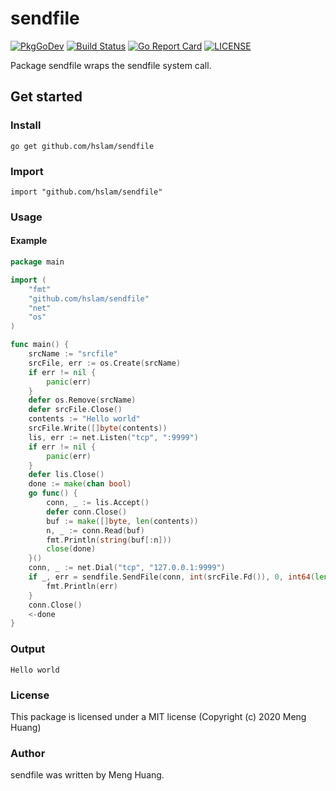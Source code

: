 # sendfile
[![PkgGoDev](https://pkg.go.dev/badge/github.com/hslam/sendfile)](https://pkg.go.dev/github.com/hslam/sendfile)
[![Build Status](https://api.travis-ci.com/hslam/sendfile.svg?branch=master)](https://travis-ci.com/hslam/sendfile)
[![Go Report Card](https://goreportcard.com/badge/github.com/hslam/sendfile)](https://goreportcard.com/report/github.com/hslam/sendfile)
[![LICENSE](https://img.shields.io/github/license/hslam/sendfile.svg?style=flat-square)](https://github.com/hslam/sendfile/blob/master/LICENSE)

Package sendfile wraps the sendfile system call.

## Get started

### Install
```
go get github.com/hslam/sendfile
```
### Import
```
import "github.com/hslam/sendfile"
```
### Usage
#### Example
```go
package main

import (
	"fmt"
	"github.com/hslam/sendfile"
	"net"
	"os"
)

func main() {
	srcName := "srcfile"
	srcFile, err := os.Create(srcName)
	if err != nil {
		panic(err)
	}
	defer os.Remove(srcName)
	defer srcFile.Close()
	contents := "Hello world"
	srcFile.Write([]byte(contents))
	lis, err := net.Listen("tcp", ":9999")
	if err != nil {
		panic(err)
	}
	defer lis.Close()
	done := make(chan bool)
	go func() {
		conn, _ := lis.Accept()
		defer conn.Close()
		buf := make([]byte, len(contents))
		n, _ := conn.Read(buf)
		fmt.Println(string(buf[:n]))
		close(done)
	}()
	conn, _ := net.Dial("tcp", "127.0.0.1:9999")
	if _, err = sendfile.SendFile(conn, int(srcFile.Fd()), 0, int64(len(contents))); err != nil {
		fmt.Println(err)
	}
	conn.Close()
	<-done
}
```

### Output
```
Hello world
```

### License
This package is licensed under a MIT license (Copyright (c) 2020 Meng Huang)


### Author
sendfile was written by Meng Huang.


